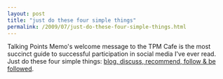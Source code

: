 ```yaml
---
layout: post
title: "just do these four simple things"
permalink: /2009/07/just-do-these-four-simple-things.html
---
```


<p>Talking Points Memo's welcome message to the TPM Cafe is the most succinct guide to successful participation in social media I've ever read.  Just do these four simple things:  <a href="http://tpmcafe.talkingpointsmemo.com/how_to_use_the_tpm_community_t.php">blog, discuss, recommend, follow &amp; be followed</a>.</p>



